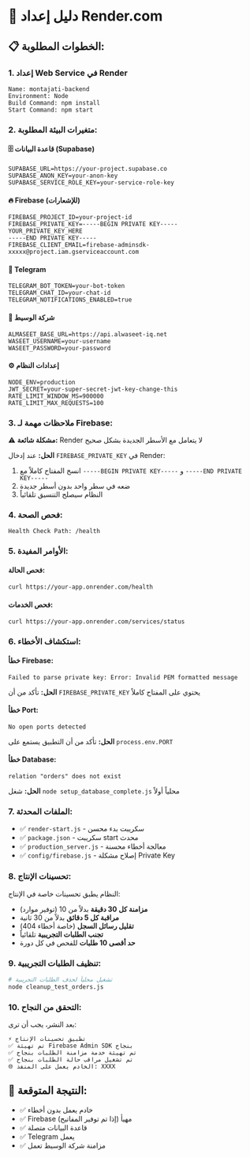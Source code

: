 # 🚀 دليل إعداد Render.com

## 📋 الخطوات المطلوبة:

### 1. **إعداد Web Service في Render**
```
Name: montajati-backend
Environment: Node
Build Command: npm install
Start Command: npm start
```

### 2. **متغيرات البيئة المطلوبة:**

#### 🗄️ **قاعدة البيانات (Supabase)**
```
SUPABASE_URL=https://your-project.supabase.co
SUPABASE_ANON_KEY=your-anon-key
SUPABASE_SERVICE_ROLE_KEY=your-service-role-key
```

#### 🔥 **Firebase (للإشعارات)**
```
FIREBASE_PROJECT_ID=your-project-id
FIREBASE_PRIVATE_KEY=-----BEGIN PRIVATE KEY-----
YOUR_PRIVATE_KEY_HERE
-----END PRIVATE KEY-----
FIREBASE_CLIENT_EMAIL=firebase-adminsdk-xxxxx@project.iam.gserviceaccount.com
```

#### 📱 **Telegram**
```
TELEGRAM_BOT_TOKEN=your-bot-token
TELEGRAM_CHAT_ID=your-chat-id
TELEGRAM_NOTIFICATIONS_ENABLED=true
```

#### 🚚 **شركة الوسيط**
```
ALMASEET_BASE_URL=https://api.alwaseet-iq.net
WASEET_USERNAME=your-username
WASEET_PASSWORD=your-password
```

#### ⚙️ **إعدادات النظام**
```
NODE_ENV=production
JWT_SECRET=your-super-secret-jwt-key-change-this
RATE_LIMIT_WINDOW_MS=900000
RATE_LIMIT_MAX_REQUESTS=100
```

### 3. **ملاحظات مهمة لـ Firebase:**

⚠️ **مشكلة شائعة:** Render لا يتعامل مع الأسطر الجديدة بشكل صحيح

**الحل:** عند إدخال `FIREBASE_PRIVATE_KEY` في Render:
1. انسخ المفتاح كاملاً مع `-----BEGIN PRIVATE KEY-----` و `-----END PRIVATE KEY-----`
2. ضعه في سطر واحد بدون أسطر جديدة
3. النظام سيصلح التنسيق تلقائياً

### 4. **فحص الصحة:**
```
Health Check Path: /health
```

### 5. **الأوامر المفيدة:**

#### **فحص الحالة:**
```bash
curl https://your-app.onrender.com/health
```

#### **فحص الخدمات:**
```bash
curl https://your-app.onrender.com/services/status
```

### 6. **استكشاف الأخطاء:**

#### **خطأ Firebase:**
```
Failed to parse private key: Error: Invalid PEM formatted message
```
**الحل:** تأكد من أن `FIREBASE_PRIVATE_KEY` يحتوي على المفتاح كاملاً

#### **خطأ Port:**
```
No open ports detected
```
**الحل:** تأكد من أن التطبيق يستمع على `process.env.PORT`

#### **خطأ Database:**
```
relation "orders" does not exist
```
**الحل:** شغل `node setup_database_complete.js` محلياً أولاً

### 7. **الملفات المحدثة:**
- ✅ `render-start.js` - سكريبت بدء محسن
- ✅ `package.json` - سكريبت start محدث
- ✅ `production_server.js` - معالجة أخطاء محسنة
- ✅ `config/firebase.js` - إصلاح مشكلة Private Key

### 8. **تحسينات الإنتاج:**
النظام يطبق تحسينات خاصة في الإنتاج:
- **مزامنة كل 30 دقيقة** بدلاً من 10 (توفير موارد)
- **مراقبة كل 5 دقائق** بدلاً من 30 ثانية
- **تقليل رسائل السجل** (خاصة أخطاء 404)
- **تجنب الطلبات التجريبية** تلقائياً
- **حد أقصى 10 طلبات** للفحص في كل دورة

### 9. **تنظيف الطلبات التجريبية:**
```bash
# تشغيل محلياً لحذف الطلبات التجريبية
node cleanup_test_orders.js
```

### 10. **التحقق من النجاح:**
بعد النشر، يجب أن ترى:
```
⚡ تطبيق تحسينات الإنتاج
✅ تم تهيئة Firebase Admin SDK بنجاح
✅ تم تهيئة خدمة مزامنة الطلبات بنجاح
✅ تم تشغيل مراقب حالة الطلبات بنجاح
🌐 الخادم يعمل على المنفذ: XXXX
```

## 🎯 **النتيجة المتوقعة:**
- ✅ خادم يعمل بدون أخطاء
- ✅ Firebase مهيأ (إذا تم توفير المفاتيح)
- ✅ قاعدة البيانات متصلة
- ✅ Telegram يعمل
- ✅ مزامنة شركة الوسيط تعمل
